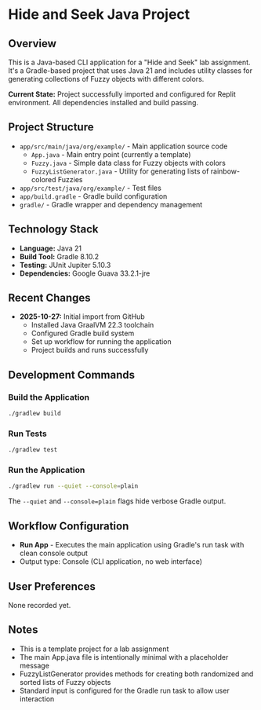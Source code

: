 # Hide and Seek Java Project

## Overview
This is a Java-based CLI application for a "Hide and Seek" lab assignment. It's a Gradle-based project that uses Java 21 and includes utility classes for generating collections of Fuzzy objects with different colors.

**Current State:** Project successfully imported and configured for Replit environment. All dependencies installed and build passing.

## Project Structure
- `app/src/main/java/org/example/` - Main application source code
  - `App.java` - Main entry point (currently a template)
  - `Fuzzy.java` - Simple data class for Fuzzy objects with colors
  - `FuzzyListGenerator.java` - Utility for generating lists of rainbow-colored Fuzzies
- `app/src/test/java/org/example/` - Test files
- `app/build.gradle` - Gradle build configuration
- `gradle/` - Gradle wrapper and dependency management

## Technology Stack
- **Language:** Java 21
- **Build Tool:** Gradle 8.10.2
- **Testing:** JUnit Jupiter 5.10.3
- **Dependencies:** Google Guava 33.2.1-jre

## Recent Changes
- **2025-10-27:** Initial import from GitHub
  - Installed Java GraalVM 22.3 toolchain
  - Configured Gradle build system
  - Set up workflow for running the application
  - Project builds and runs successfully

## Development Commands

### Build the Application
```bash
./gradlew build
```

### Run Tests
```bash
./gradlew test
```

### Run the Application
```bash
./gradlew run --quiet --console=plain
```

The `--quiet` and `--console=plain` flags hide verbose Gradle output.

## Workflow Configuration
- **Run App** - Executes the main application using Gradle's run task with clean console output
- Output type: Console (CLI application, no web interface)

## User Preferences
None recorded yet.

## Notes
- This is a template project for a lab assignment
- The main App.java file is intentionally minimal with a placeholder message
- FuzzyListGenerator provides methods for creating both randomized and sorted lists of Fuzzy objects
- Standard input is configured for the Gradle run task to allow user interaction

